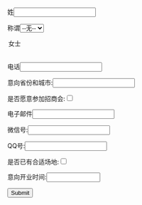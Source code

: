 <!--  ----------------------------------------------------------------------  -->
<!--  注意：请将以下 <META> 元素添加到您的网页 <HEAD> 中。如有必要，请修改 charset 参数以指定 HTML 页的字符集。    -->
<!--  ----------------------------------------------------------------------  -->

<META HTTP-EQUIV="Content-type" CONTENT="text/html; charset=UTF-8">

<!--  ----------------------------------------------------------------------  -->
<!--  注意：请将以下 <FORM> 元素添加到您的网页中。                                              -->
<!--  ----------------------------------------------------------------------  -->

<form action="https://www.salesforce.com/servlet/servlet.WebToLead?encoding=UTF-8" method="POST">

<input type=hidden name="oid" value="00Dp000000010Vs">
<input type=hidden name="retURL" value="http://">

<!--  ----------------------------------------------------------------------  -->
<!--  注意：这些字段是可选的调试元素。如果希望在调试模式下进行测试，请取消这些行的留言。                               -->
<!--  <input type="hidden" name="debug" value=1>                              -->
<!--  <input type="hidden" name="debugEmail" value="angelbell2016@163.com">   -->
<!--  ----------------------------------------------------------------------  -->

<label for="last_name">姓</label><input  id="last_name" maxlength="80" name="last_name" size="20" type="text" /><br>

<label for="salutation">称谓</label><select  id="salutation" name="salutation"><option value="">--无--</option><option value="先生">先生</option>
<option value="女士">女士</option>
</select><br>

<label for="phone">电话</label><input  id="phone" maxlength="40" name="phone" size="20" type="text" /><br>

意向省份和城市:<input  id="00Np0000000R01g" maxlength="255" name="00Np0000000R01g" size="20" type="text" /><br>

是否愿意参加招商会:<input  id="00Np0000000R01l" name="00Np0000000R01l" type="checkbox" value="1" /><br>

<label for="email">电子邮件</label><input  id="email" maxlength="80" name="email" size="20" type="text" /><br>

微信号:<input  id="00Np0000000R01v" maxlength="255" name="00Np0000000R01v" size="20" type="text" /><br>

QQ号:<input  id="00Np0000000R020" maxlength="255" name="00Np0000000R020" size="20" type="text" /><br>

是否已有合适场地:<input  id="00Np0000000R02A" name="00Np0000000R02A" type="checkbox" value="1" /><br>

意向开业时间:<span class="dateInput dateOnlyInput"><input  id="00Np0000000R02F" name="00Np0000000R02F" size="12" type="text" /></span><br>

<input type="submit" name="submit">

</form>
